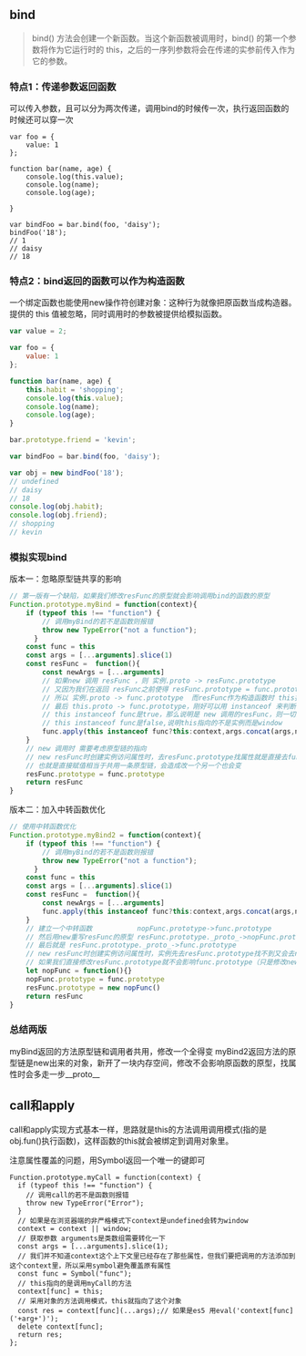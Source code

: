 ## bind

>bind() 方法会创建一个新函数。当这个新函数被调用时，bind() 的第一个参数将作为它运行时的 this，之后的一序列参数将会在传递的实参前传入作为它的参数。

### 特点1：传递参数返回函数

可以传入参数，且可以分为两次传递，调用bind的时候传一次，执行返回函数的时候还可以穿一次


```tsx
var foo = {
    value: 1
};

function bar(name, age) {
    console.log(this.value);
    console.log(name);
    console.log(age);

}

var bindFoo = bar.bind(foo, 'daisy');
bindFoo('18');
// 1
// daisy
// 18
```

### 特点2：bind返回的函数可以作为构造函数

一个绑定函数也能使用new操作符创建对象：这种行为就像把原函数当成构造器。提供的 this 值被忽略，同时调用时的参数被提供给模拟函数。

```js
var value = 2;

var foo = {
    value: 1
};

function bar(name, age) {
    this.habit = 'shopping';
    console.log(this.value);
    console.log(name);
    console.log(age);
}

bar.prototype.friend = 'kevin';

var bindFoo = bar.bind(foo, 'daisy');

var obj = new bindFoo('18');
// undefined
// daisy
// 18
console.log(obj.habit);
console.log(obj.friend);
// shopping
// kevin
```

### 模拟实现bind

版本一：忽略原型链共享的影响

```js
// 第一版有一个缺陷，如果我们修改resFunc的原型就会影响调用bind的函数的原型
Function.prototype.myBind = function(context){
    if (typeof this !== "function") {
        // 调用myBind的若不是函数则报错
        throw new TypeError("not a function");
      }    
    const func = this
    const args = [...arguments].slice(1)
    const resFunc =  function(){
        const newArgs = [...arguments]
        // 如果new 调用 resFunc ，则 实例.proto -> resFunc.prototype
        // 又因为我们在返回 resFunc之前使得 resFunc.prototype = func.prototype
        // 所以 实例.proto -> func.prototype  而resFunc作为构造函数时 this指向实例
        // 最后 this.proto -> func.prototype，刚好可以用 instanceof 来判断
        // this instanceof func是true，那么说明是 new 调用的resFunc，则一切操作要反应到实例(this)上
        // this instanceof func是false,说明this指向的不是实例而是window
        func.apply(this instanceof func?this:context,args.concat(args,newArgs))
    }
    // new 调用时 需要考虑原型链的指向
    // new resFunc时创建实例访问属性时，去resFunc.prototype找属性就是直接去func.prototype
    // 也就是直接赋值相当于共用一条原型链，会造成改一个另一个也会变
    resFunc.prototype = func.prototype
    return resFunc
}

```

版本二：加入中转函数优化

```js
// 使用中转函数优化
Function.prototype.myBind2 = function(context){
    if (typeof this !== "function") {
        // 调用myBind的若不是函数则报错
        throw new TypeError("not a function");
      }
    const func = this
    const args = [...arguments].slice(1)
    const resFunc =  function(){
        const newArgs = [...arguments]
        func.apply(this instanceof func?this:context,args.concat(args,newArgs))
    }
    // 建立一个中转函数           nopFunc.prototype->func.prototype 
    // 然后用new重写resFunc的原型 resFunc.prototype._proto_->nopFunc.prototype
    // 最后就是 resFunc.prototype._proto_->func.prototype 
    // new resFunc时创建实例访问属性时，实例先去resFunc.prototype找不到又会去resFunc.prototype._proto_找，也就是到了func.prototype 
    // 如果我们直接修改resFunc.prototype就不会影响func.prototype（只是修改new nopFunc()的属性，而真正的func.prototype在它的__proto__属性上） 
    let nopFunc = function(){}
    nopFunc.prototype = func.prototype
    resFunc.prototype = new nopFunc()
    return resFunc
}
```

###  总结两版

myBind返回的方法原型链和调用者共用，修改一个全得变
myBind2返回方法的原型链是new出来的对象，新开了一块内存空间，修改不会影响原函数的原型，找属性时会多走一步__proto__

## call和apply

call和apply实现方式基本一样，思路就是this的方法调用调用模式(指的是obj.fun()执行函数)，这样函数的this就会被绑定到调用对象里。

注意属性覆盖的问题，用Symbol返回一个唯一的键即可

```tsx
Function.prototype.myCall = function(context) {
  if (typeof this !== "function") {
    // 调用call的若不是函数则报错
    throw new TypeError("Error");
  }
  // 如果是在浏览器端的非严格模式下context是undefined会转为window
  context = context || window;
  // 获取参数 arguments是类数组需要转化一下
  const args = [...arguments].slice(1);
  // 我们并不知道context这个上下文里已经存在了那些属性，但我们要把调用的方法添加到这个context里，所以采用symbol避免覆盖原有属性
  const func = Symbol("func");
  // this指向的是调用myCall的方法
  context[func] = this;
  // 采用对象的方法调用模式，this就指向了这个对象
  const res = context[func](...args);// 如果是es5 用eval('context[func]('+arg+')');
  delete context[func];
  return res;
};
```